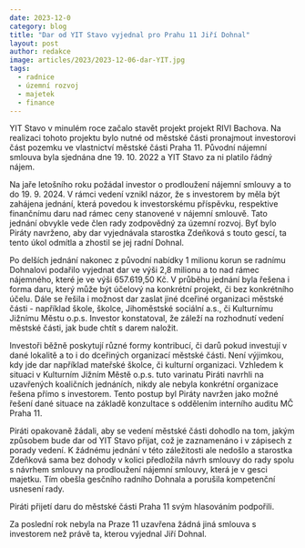 ```yaml
---
date: 2023-12-0
category: blog
title: "Dar od YIT Stavo vyjednal pro Prahu 11 Jiří Dohnal"
layout: post
author: redakce
image: articles/2023/2023-12-06-dar-YIT.jpg
tags: 
  - radnice
  - územní rozvoj
  - majetek
  - finance
---
```



YIT Stavo v minulém roce začalo stavět projekt projekt RIVI Bachova. Na realizaci tohoto projektu bylo nutné od městské části pronajmout investorovi část pozemku ve vlastnictví městské části Praha 11. Původní nájemní smlouva byla sjednána dne 19. 10. 2022 a YIT Stavo za ni platilo řádný nájem. 

Na jaře letošního roku požádal investor o prodloužení nájemní smlouvy a to do 19. 9. 2024. V rámci vedení vznikl názor, že s investorem by měla být zahájena jednání, která povedou k investorskému příspěvku, respektive finančnímu daru nad rámec ceny stanovené v nájemní smlouvě. Tato jednání obvykle vede člen rady zodpovědný za územní rozvoj. Byť bylo Piráty navrženo, aby dar vyjednávala starostka Zdeňková s touto gescí, ta tento úkol odmítla a zhostil se jej radní Dohnal.

Po delších jednání nakonec z původní nabídky 1 milionu korun se radnímu Dohnalovi podařilo vyjednat dar ve výši 2,8 milionu a to nad rámec nájemného, které je ve výši 657.619,50 Kč. V průběhu jednání byla řešena i forma daru, který může být účelový na konkrétní projekt, či bez konkrétního účelu. Dále se řešila i možnost dar zaslat jiné dceřiné organizaci městské části - například škole, školce, Jihoměstské sociální a.s., či Kulturnímu Jižnímu Městu o.p.s. Investor konstatoval, že záleží na rozhodnutí vedení městské části, jak bude chtít s darem naložit.

Investoři běžně poskytují různé formy kontribucí, či darů pokud investují v dané lokalitě a to i do dceřiných organizací městské části. Není výjimkou, kdy jde dar například mateřské školce, či kulturní organizaci. Vzhledem k situaci v Kulturním Jižním Městě o.p.s. tuto varinatu Piráti navrhli na uzavřených koaličních jednáních, nikdy ale nebyla konkrétní organizace řešena přímo s investorem. Tento postup byl Piráty navržen jako možné řešení dané situace na základě konzultace s oddělením interního auditu MČ Praha 11.

Piráti opakovaně žádali, aby se vedení městské části dohodlo na tom, jakým způsobem bude dar od YIT Stavo přijat, což je zaznamenáno i v zápisech z porady vedení. K žádnému jednání v této záležitosti ale nedošlo a starostka Zdeňková sama bez dohody v kolici předložila návrh smlouvy do rady spolu s návrhem smlouvy na prodloužení nájemní smlouvy, která je v gesci majetku. Tím obešla gesčního radního Dohnala a porušila kompetenční usnesení rady.

Piráti přijetí daru do městské části Praha 11 svým hlasováním podpořili.

Za poslední rok nebyla na Praze 11 uzavřena žádná jiná smlouva s investorem než právě ta, kterou vyjednal Jiří Dohnal.
